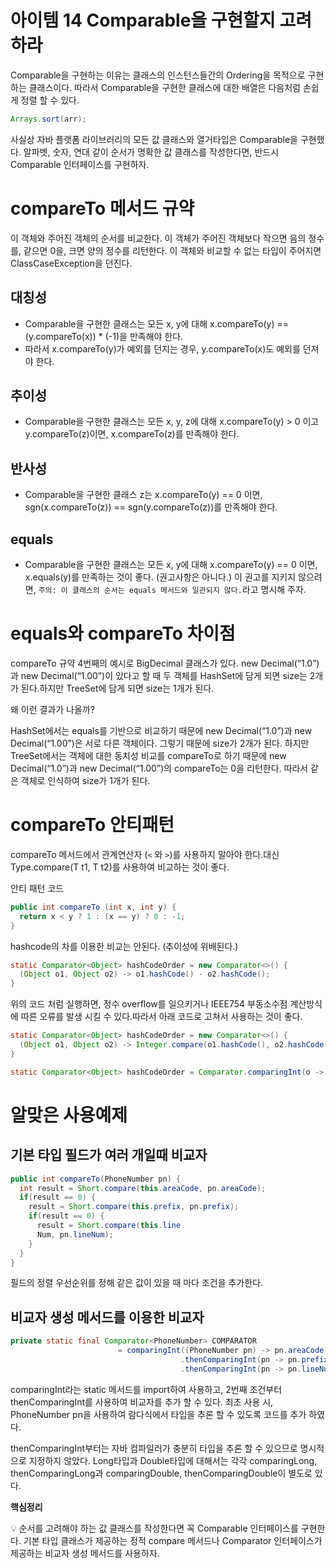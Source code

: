 # 아이템 14 Comparable을 구현할지 고려하라

Comparable을 구현하는 이유는 클래스의 인스턴스들간의 Ordering을 목적으로 구현하는 클래스이다. 따라서 Comparable을 구현한 클래스에 대한 배열은 다음처럼 손쉽게 정렬 할 수 있다.

```java
Arrays.sort(arr);
```

사실상 자바 플랫폼 라이브러리의 모든 값 클래스와 열거타입은 Comparable을 구현했다. 알파벳, 숫자, 연대 같이 순서가 명확한 값 클래스를 작성한다면, 반드시 Comparable 인터페이스를 구현하자.

# **compareTo 메서드 규약**

이 객체와 주어진 객체의 순서를 비교한다. 이 객체가 주어진 객체보다 작으면 음의 정수를, 같으면 0을, 크면 양의 정수를 리턴한다. 이 객체와 비교할 수 없는 타입이 주어지면 ClassCaseException을 던진다.

## **대칭성**

- Comparable을 구현한 클래스는 모든 x, y에 대해 x.compareTo(y) == (y.compareTo(x)) * (-1)을 만족해야 한다.
- 따라서 x.compareTo(y)가 예외를 던지는 경우, y.compareTo(x)도 예외를 던져야 한다.

## **추이성**

- Comparable을 구현한 클래스는 모든 x, y, z에 대해 x.compareTo(y) > 0 이고 y.compareTo(z)이면, x.compareTo(z)를 만족해야 한다.

## **반사성**

- Comparable을 구현한 클래스 z는 x.compareTo(y) == 0 이면, sgn(x.compareTo(z)) == sgn(y.compareTo(z))를 만족해야 한다.

## **equals**

- Comparable을 구현한 클래스는 모든 x, y에 대해 x.compareTo(y) == 0 이면, x.equals(y)를 만족하는 것이 좋다. (권고사항은 아니다.) 이 권고를 지키지 않으려면, `주의: 이 클래스의 순서는 equals 메서드와 일관되지 않다.`라고 명시해 주자.

# **equals와 compareTo 차이점**

compareTo 규약 4번째의 예시로 BigDecimal 클래스가 있다. new Decimal(“1.0”)과 new Decimal(“1.00”)이 있다고 할 때 두 객체를 HashSet에 담게 되면 size는 2개가 된다.하지만 TreeSet에 담게 되면 size는 1개가 된다.

왜 이런 결과가 나올까?

HashSet에서는 equals를 기반으로 비교하기 때문에 new Decimal(“1.0”)과 new Decimal(“1.00”)은 서로 다른 객체이다. 그렇기 때문에 size가 2개가 된다. 하지만 TreeSet에서는 객체에 대한 동치성 비교를 compareTo로 하기 때문에 new Decimal(“1.0”)과 new Decimal(“1.00”)의 compareTo는 0을 리턴한다. 따라서 같은 객체로 인식하여 size가 1개가 된다.

# **compareTo 안티패턴**

compareTo 메서드에서 관계연산자 (`<` 와 `>`)를 사용하지 말아야 한다.대신 Type.compare(T t1, T t2)를 사용하여 비교하는 것이 좋다.

안티 패턴 코드

```java
public int compareTo (int x, int y) {
  return x < y ? 1 : (x == y) ? 0 : -1;
}

```

hashcode의 차를 이용한 비교는 안된다. (추이성에 위배된다.)

```java
static Comparator<Object> hashCodeOrder = new Comparator<>() {
  (Object o1, Object o2) -> o1.hashCode() - o2.hashCode();
}

```

위의 코드 처럼 실행하면, 정수 overflow를 일으키거나 IEEE754 부동소수점 계산방식에 따른 오류를 발생 시킬 수 있다.따라서 아래 코드로 고쳐서 사용하는 것이 좋다.

```java
static Comparator<Object> hashCodeOrder = new Comparator<>() {
  (Object o1, Object o2) -> Integer.compare(o1.hashCode(), o2.hashCode())
}

```

```java
static Comparator<Object> hashCodeOrder = Comparator.comparingInt(o -> o.hashCode());

```

# 알맞은 사용예제

## **기본 타입 필드가 여러 개일때 비교자**

```java
public int compareTo(PhoneNumber pn) {
  int result = Short.compare(this.areaCode, pn.areaCode);
  if(result == 0) {
    result = Short.compare(this.prefix, pn.prefix);
    if(result == 0) {
      result = Short.compare(this.line
      Num, pn.lineNum);
    }
  }
}

```

필드의 정렬 우선순위를 정해 같은 값이 있을 때 마다 조건을 추가한다.

## **비교자 생성 메서드를 이용한 비교자**

```java
private static final Comparator<PhoneNumber> COMPARATOR
                        = comparingInt((PhoneNumber pn) -> pn.areaCode)
                                      .thenComparingInt(pn -> pn.prefix)
                                      .thenComparingInt(pn -> pn.lineNum)

```

comparingInt라는 static 메서드를 import하여 사용하고, 2번째 조건부터 thenComparingInt를 사용하여 비교자를 추가 할 수 있다. 최초 사용 시, PhoneNumber pn을 사용하여 람다식에서 타입을 추론 할 수 있도록 코드를 추가 하였다.

thenComparingInt부터는 자바 컴파일러가 충분히 타입을 추론 할 수 있으므로 명시적으로 지정하지 않았다. Long타입과 Double타입에 대해서는 각각 comparingLong, thenComparingLong과 comparingDouble, thenComparingDouble이 별도로 있다.

**핵심정리**

<aside>
💡 순서를 고려해야 하는 값 클래스를 작성한다면 꼭 Comparable 인터페이스를 구현한다. 기본 타입 클래스가 제공하는 정적 compare 메서드나 Comparator 인터페이스가 제공하는 비교자 생성 메서드를 사용하자.

</aside>
